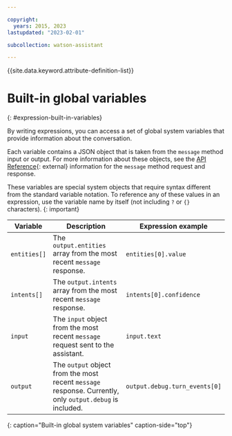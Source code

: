 ```yaml
---

copyright:
  years: 2015, 2023
lastupdated: "2023-02-01"

subcollection: watson-assistant

---
```


{{site.data.keyword.attribute-definition-list}}

# Built-in global variables
{: #expression-built-in-variables}

By writing expressions, you can access a set of global system variables that provide information about the conversation.

Each variable contains a JSON object that is taken from the `message` method input or output. For more information about these objects, see the [API Reference](/apidocs/assistant/assistant-v2#message){: external} information for the `message` method request and response.

These variables are special system objects that require syntax different from the standard variable notation. To reference any of these values in an expression, use the variable name by itself (not including `?` or `{}` characters).
{: important}

| Variable     | Description | Expression example |
|--------------|-------------|---------|
| `entities[]` | The `output.entities` array from the most recent `message` response.  | `entities[0].value` |
| `intents[]`  | The `output.intents` array from the most recent `message` response. | `intents[0].confidence` |
| `input`      | The `input` object from the most recent `message` request sent to the assistant. | `input.text` |
| `output`     | The `output` object from the most recent `message` response. Currently, only `output.debug` is included. | `output.debug.turn_events[0]` |
{: caption="Built-in global system variables" caption-side="top"}

